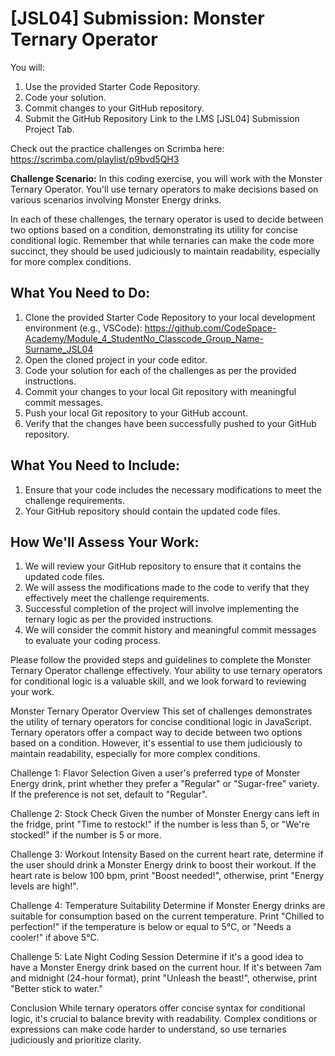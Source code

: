 # [JSL04] Submission: Monster Ternary Operator

You will:
1. Use the provided Starter Code Repository.
2. Code your solution.
3. Commit changes to your GitHub repository.
4. Submit the GitHub Repository Link to the LMS [JSL04] Submission Project Tab.

Check out the practice challenges on Scrimba here: https://scrimba.com/playlist/p9bvd5QH3

**Challenge Scenario:** In this coding exercise, you will work with the Monster Ternary Operator. You'll use ternary operators to make decisions based on various scenarios involving Monster Energy drinks.

In each of these challenges, the ternary operator is used to decide between two options based on a condition, demonstrating its utility for concise conditional logic. Remember that while ternaries can make the code more succinct, they should be used judiciously to maintain readability, especially for more complex conditions.

## What You Need to Do:

1. Clone the provided Starter Code Repository to your local development environment (e.g., VSCode): https://github.com/CodeSpace-Academy/Module_4_StudentNo_Classcode_Group_Name-Surname_JSL04 
2. Open the cloned project in your code editor.
3. Code your solution for each of the challenges as per the provided instructions.
4. Commit your changes to your local Git repository with meaningful commit messages.
5. Push your local Git repository to your GitHub account.
6. Verify that the changes have been successfully pushed to your GitHub repository.

## What You Need to Include:

1. Ensure that your code includes the necessary modifications to meet the challenge requirements.
2. Your GitHub repository should contain the updated code files.

## How We'll Assess Your Work:

1. We will review your GitHub repository to ensure that it contains the updated code files.
2. We will assess the modifications made to the code to verify that they effectively meet the challenge requirements.
3. Successful completion of the project will involve implementing the ternary logic as per the provided instructions.
4. We will consider the commit history and meaningful commit messages to evaluate your coding process.

Please follow the provided steps and guidelines to complete the Monster Ternary Operator challenge effectively. Your ability to use ternary operators for conditional logic is a valuable skill, and we look forward to reviewing your work.

Monster Ternary Operator
Overview
This set of challenges demonstrates the utility of ternary operators for concise conditional logic in JavaScript. Ternary operators offer a compact way to decide between two options based on a condition. However, it's essential to use them judiciously to maintain readability, especially for more complex conditions.

Challenge 1: Flavor Selection
Given a user's preferred type of Monster Energy drink, print whether they prefer a "Regular" or "Sugar-free" variety. If the preference is not set, default to "Regular".

Challenge 2: Stock Check
Given the number of Monster Energy cans left in the fridge, print "Time to restock!" if the number is less than 5, or "We're stocked!" if the number is 5 or more.

Challenge 3: Workout Intensity
Based on the current heart rate, determine if the user should drink a Monster Energy drink to boost their workout. If the heart rate is below 100 bpm, print "Boost needed!", otherwise, print "Energy levels are high!".

Challenge 4: Temperature Suitability
Determine if Monster Energy drinks are suitable for consumption based on the current temperature. Print "Chilled to perfection!" if the temperature is below or equal to 5°C, or "Needs a cooler!" if above 5°C.

Challenge 5: Late Night Coding Session
Determine if it's a good idea to have a Monster Energy drink based on the current hour. If it's between 7am and midnight (24-hour format), print "Unleash the beast!", otherwise, print "Better stick to water."

Conclusion
While ternary operators offer concise syntax for conditional logic, it's crucial to balance brevity with readability. Complex conditions or expressions can make code harder to understand, so use ternaries judiciously and prioritize clarity.